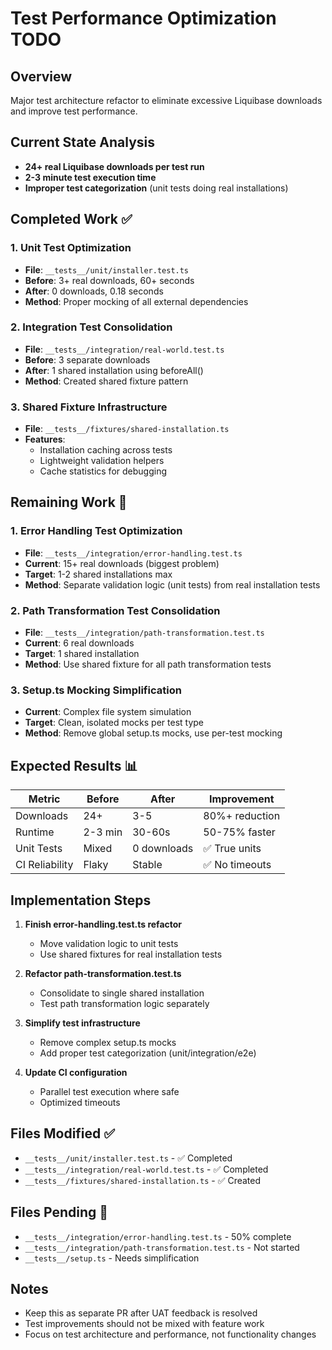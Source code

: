 # Test Performance Optimization TODO

## Overview
Major test architecture refactor to eliminate excessive Liquibase downloads and improve test performance.

## Current State Analysis
- **24+ real Liquibase downloads per test run**
- **2-3 minute test execution time**
- **Improper test categorization** (unit tests doing real installations)

## Completed Work ✅

### 1. Unit Test Optimization
- **File**: `__tests__/unit/installer.test.ts`
- **Before**: 3+ real downloads, 60+ seconds
- **After**: 0 downloads, 0.18 seconds
- **Method**: Proper mocking of all external dependencies

### 2. Integration Test Consolidation
- **File**: `__tests__/integration/real-world.test.ts`
- **Before**: 3 separate downloads
- **After**: 1 shared installation using beforeAll()
- **Method**: Created shared fixture pattern

### 3. Shared Fixture Infrastructure
- **File**: `__tests__/fixtures/shared-installation.ts`
- **Features**: 
  - Installation caching across tests
  - Lightweight validation helpers
  - Cache statistics for debugging

## Remaining Work 🚧

### 1. Error Handling Test Optimization
- **File**: `__tests__/integration/error-handling.test.ts`
- **Current**: 15+ real downloads (biggest problem)
- **Target**: 1-2 shared installations max
- **Method**: Separate validation logic (unit tests) from real installation tests

### 2. Path Transformation Test Consolidation  
- **File**: `__tests__/integration/path-transformation.test.ts`
- **Current**: 6 real downloads
- **Target**: 1 shared installation
- **Method**: Use shared fixture for all path transformation tests

### 3. Setup.ts Mocking Simplification
- **Current**: Complex file system simulation
- **Target**: Clean, isolated mocks per test type
- **Method**: Remove global setup.ts mocks, use per-test mocking

## Expected Results 📊

| Metric | Before | After | Improvement |
|--------|--------|-------|-------------|
| Downloads | 24+ | 3-5 | 80%+ reduction |
| Runtime | 2-3 min | 30-60s | 50-75% faster |
| Unit Tests | Mixed | 0 downloads | ✅ True units |
| CI Reliability | Flaky | Stable | ✅ No timeouts |

## Implementation Steps

1. **Finish error-handling.test.ts refactor**
   - Move validation logic to unit tests
   - Use shared fixtures for real installation tests
   
2. **Refactor path-transformation.test.ts**
   - Consolidate to single shared installation
   - Test path transformation logic separately
   
3. **Simplify test infrastructure**
   - Remove complex setup.ts mocks
   - Add proper test categorization (unit/integration/e2e)
   
4. **Update CI configuration**
   - Parallel test execution where safe
   - Optimized timeouts

## Files Modified ✅
- `__tests__/unit/installer.test.ts` - ✅ Completed
- `__tests__/integration/real-world.test.ts` - ✅ Completed  
- `__tests__/fixtures/shared-installation.ts` - ✅ Created

## Files Pending 🚧
- `__tests__/integration/error-handling.test.ts` - 50% complete
- `__tests__/integration/path-transformation.test.ts` - Not started
- `__tests__/setup.ts` - Needs simplification

## Notes
- Keep this as separate PR after UAT feedback is resolved
- Test improvements should not be mixed with feature work
- Focus on test architecture and performance, not functionality changes